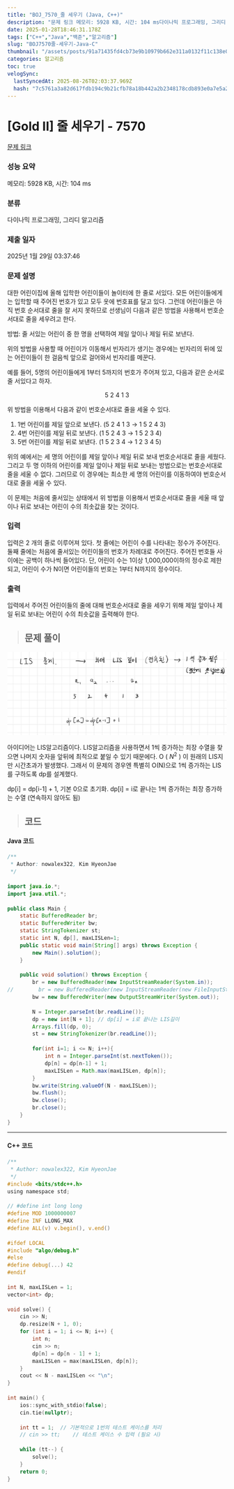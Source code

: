 ```yaml
---
title: "BOJ_7570_줄 세우기 (Java, C++)"
description: "문제 링크 메모리: 5928 KB, 시간: 104 ms다이나믹 프로그래밍, 그리디 알고리즘2025년 1월 29일 03:37:46아이디어는 LIS알고리즘이다. LIS알고리즘을 사용하면서 1씩 증가하는 최장 수열을 찾으면 나머지 숫자을 앞뒤에 최적으로 붙일 수 있기 때문에"
date: 2025-01-28T18:46:31.178Z
tags: ["C++","Java","백준","알고리즘"]
slug: "BOJ7570줄-세우기-Java-C"
thumbnail: "/assets/posts/91a71435fd4cb73e9b10979b662e311a0132f11c138e04ee6a7451d891b8db8c.png"
categories: 알고리즘
toc: true
velogSync:
  lastSyncedAt: 2025-08-26T02:03:37.969Z
  hash: "7c5761a3a82d617fdb194c9b21cfb78a18b442a2b2348178cdb893e0a7e5a237"
---
```


# [Gold II] 줄 세우기 - 7570 

[문제 링크](https://www.acmicpc.net/problem/7570) 

### 성능 요약

메모리: 5928 KB, 시간: 104 ms

### 분류

다이나믹 프로그래밍, 그리디 알고리즘

### 제출 일자

2025년 1월 29일 03:37:46

### 문제 설명

<p>대한 어린이집에 올해 입학한 어린이들이 놀이터에 한 줄로 서있다. 모든 어린이들에게는 입학할 때 주어진 번호가 있고 모두 옷에 번호표를 달고 있다. 그런데 어린이들은 아직 번호 순서대로 줄을 잘 서지 못하므로 선생님이 다음과 같은 방법을 사용해서 번호순서대로 줄을 세우려고 한다.</p>

<p>방법: 줄 서있는 어린이 중 한 명을 선택하여 제일 앞이나 제일 뒤로 보낸다.</p>

<p>위의 방법을 사용할 때 어린이가 이동해서 빈자리가 생기는 경우에는 빈자리의 뒤에 있는 어린이들이 한 걸음씩 앞으로 걸어와서 빈자리를 메꾼다.</p>

<p>예를 들어, 5명의 어린이들에게 1부터 5까지의 번호가 주어져 있고, 다음과 같은 순서로 줄 서있다고 하자. </p>

<p style="text-align: center;">5 2 4 1 3</p>

<p>위 방법을 이용해서 다음과 같이 번호순서대로 줄을 세울 수 있다. </p>

<ol>
	<li>1번 어린이를 제일 앞으로 보낸다. (5 2 4 1 3 → 1 5 2 4 3)</li>
	<li>4번 어린이를 제일 뒤로 보낸다. (1 5 2 4 3 → 1 5 2 3 4)</li>
	<li>5번 어린이를 제일 뒤로 보낸다. (1 5 2 3 4 → 1 2 3 4 5)</li>
</ol>

<p>위의 예에서는 세 명의 어린이를 제일 앞이나 제일 뒤로 보내 번호순서대로 줄을 세웠다. 그리고 두 명 이하의 어린이를 제일 앞이나 제일 뒤로 보내는 방법으로는 번호순서대로 줄을 세울 수 없다. 그러므로 이 경우에는 최소한 세 명의 어린이를 이동하여야 번호순서대로 줄을 세울 수 있다.</p>

<p>이 문제는 처음에 줄서있는 상태에서 위 방법을 이용해서 번호순서대로 줄을 세울 때 앞이나 뒤로 보내는 어린이 수의 최솟값을 찾는 것이다.</p>

### 입력 

 <p>입력은 2 개의 줄로 이루어져 있다. 첫 줄에는 어린이 수를 나타내는 정수가 주어진다. 둘째 줄에는 처음에 줄서있는 어린이들의 번호가 차례대로 주어진다. 주어진 번호들 사이에는 공백이 하나씩 들어있다. 단, 어린이 수는 1이상 1,000,000이하의 정수로 제한되고, 어린이 수가 N이면 어린이들의 번호는 1부터 N까지의 정수이다.</p>

### 출력 

 <p>입력에서 주어진 어린이들의 줄에 대해 번호순서대로 줄을 세우기 위해 제일 앞이나 제일 뒤로 보내는 어린이 수의 최솟값을 출력해야 한다.</p>

> ## 문제 풀이

![](/assets/posts/91a71435fd4cb73e9b10979b662e311a0132f11c138e04ee6a7451d891b8db8c.png)

아이디어는 LIS알고리즘이다. LIS알고리즘을 사용하면서 1씩 증가하는 최장 수열을 찾으면 나머지 숫자을 앞뒤에 최적으로 붙일 수 있기 때문에다. O ( $N^2$ ) 이 원래의 LIS지만 시간초과가 발생했다. 그래서 이 문제의 경우엔 특별히 O(N)으로 1씩 증가하는 LIS를 구하도록 dp를 설계했다.

dp[i] = dp[i-1] + 1, 기본 0으로 초기화.
dp[i] = i로 끝나는 1씩 증가하는 최장 증가하는 수열 (연속하지 않아도 됨)

> ## 코드

#### Java 코드
```java
/**
 * Author: nowalex322, Kim HyeonJae
 */

import java.io.*;
import java.util.*;

public class Main {
    static BufferedReader br;
    static BufferedWriter bw;
    static StringTokenizer st;
    static int N, dp[], maxLISLen=1;
    public static void main(String[] args) throws Exception {
        new Main().solution();
    }

    public void solution() throws Exception {
        br = new BufferedReader(new InputStreamReader(System.in));
//        br = new BufferedReader(new InputStreamReader(new FileInputStream("src/main/java/BOJ_7570_줄세우기/input.txt")));
        bw = new BufferedWriter(new OutputStreamWriter(System.out));

        N = Integer.parseInt(br.readLine());
        dp = new int[N + 1]; // dp[i] = i로 끝나는 LIS길이
        Arrays.fill(dp, 0);
        st = new StringTokenizer(br.readLine());

        for(int i=1; i <= N; i++){
            int n = Integer.parseInt(st.nextToken());
            dp[n] = dp[n-1] + 1;
            maxLISLen = Math.max(maxLISLen, dp[n]);
        }
        bw.write(String.valueOf(N - maxLISLen));
        bw.flush();
        bw.close();
        br.close();
    }
}
```

---

#### C++ 코드
```c
/**
 * Author: nowalex322, Kim HyeonJae
 */
#include <bits/stdc++.h>
using namespace std;

// #define int long long
#define MOD 1000000007
#define INF LLONG_MAX
#define ALL(v) v.begin(), v.end()

#ifdef LOCAL
#include "algo/debug.h"
#else
#define debug(...) 42
#endif

int N, maxLISLen = 1;
vector<int> dp;

void solve() {
    cin >> N;
    dp.resize(N + 1, 0);
    for (int i = 1; i <= N; i++) {
        int n;
        cin >> n;
        dp[n] = dp[n - 1] + 1;
        maxLISLen = max(maxLISLen, dp[n]);
    }
    cout << N - maxLISLen << "\n";
}

int main() {
    ios::sync_with_stdio(false);
    cin.tie(nullptr);

    int tt = 1;  // 기본적으로 1번의 테스트 케이스를 처리
    // cin >> tt;    // 테스트 케이스 수 입력 (필요 시)

    while (tt--) {
        solve();
    }
    return 0;
}
```